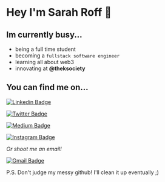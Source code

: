 # Hey I'm Sarah Roff 👋

## Im currently busy...
 * being a full time student
 * becoming a `fullstack software engineer`
 * learning all about web3
 * innovating at **@theksociety**

## You can find me on...

[![Linkedin Badge](https://img.shields.io/badge/-LinkedIn-blue?style=flat-square&logo=Linkedin&logoColor=white&link=https://www.linkedin.com/in/sarahroff/)](https://www.linkedin.com/in/sarahroff/)

[![Twitter Badge](https://img.shields.io/badge/-Twitter-lightblue?style=flat-square&logo=Twitter&logoColor=grey&link=https://twitter.com/SarahRoff27)](https://twitter.com/SarahRoff27)

[![Medium Badge](https://img.shields.io/badge/-Medium-black?style=flat-square&labelColor=000000&logo=Medium&link=https://medium.com/@sarahroff)](https://medium.com/@sarahroff)

[![Instagram Badge](https://img.shields.io/badge/-Instagram-red?style=flat-square&logo=Instagram&logoColor=white&link=https://www.instagram.com/sarah.vroff/)](https://www.instagram.com/sarah.vroff/)



*Or shoot me an email!*

[![Gmail Badge](https://img.shields.io/badge/-Gmail-c14438?style=flat-square&logo=Gmail&logoColor=white&link=mailto:sarahroff2006@gmail.com)](mailto:sarahroff2006@gmail.com)

P.S. Don't judge my messy github! I'll clean it up eventually ;)
